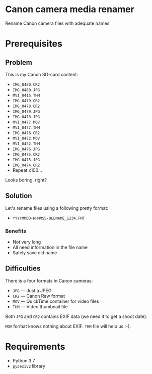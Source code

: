 # Canon camera media renamer

Rename Canon camera files with adequate names


# Prerequisites
## Problem

This is my Canon SD-card content:

- `IMG_0480.CR2`
- `IMG_0480.JPG`
- `MVI_0415.THM`
- `IMG_0479.CR2`
- `IMG_0478.CR2`
- `IMG_0479.JPG`
- `IMG_0478.JPG`
- `MVI_0477.MOV`
- `MVI_0477.THM`
- `IMG_0476.CR2`
- `MVI_0452.MOV`
- `MVI_0452.THM`
- `IMG_0476.JPG`
- `IMG_0475.CR2`
- `IMG_0475.JPG`
- `IMG_0474.CR2`
- Repeat x100...

Looks boring, right?


## Solution

Let's rename files using a following pretty format:

- `YYYYMMDD-HHMMSS-OLDNAME_1234.FMT`


### Benefits

- Not very long
- All need information in the file name
- Safely save old name


## Difficulties

There is a four formats in Canon cameras:

- `JPG` — Just a JPEG
- `CR2` — Canon Raw format
- `MOV` — QuickTime container for video files
- `THM` — Video thumbnail file

Both `JPG` and `CR2` contains EXIF data (we need it to get a shoot date).

`MOV` format knows nothing about EXIF. `THM` file will help us :-).


# Requirements

- Python 3.7
- `py3exiv2` library
